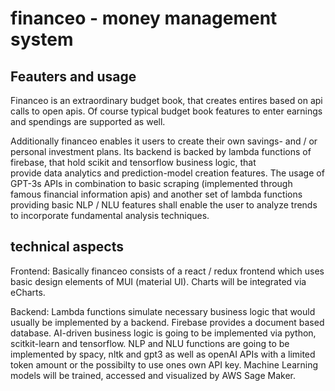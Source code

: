 # financeo - money management system

## Feauters and usage 
Financeo is an extraordinary budget book, that creates entires based on api calls to open apis.
Of course typical budget book features to enter earnings and spendings are supported as well. 

Additionally financeo enables it users to create their own savings- and / or personal investment plans. 
Its backend is backed by lambda functions of firebase, that hold scikit and tensorflow business logic, that  
provide data analytics and prediction-model creation features. The usage of GPT-3s APIs in combination to 
basic scraping (implemented through famous financial information apis) and another set of lambda functions 
providing basic NLP / NLU features shall enable the user to analyze trends to incorporate fundamental analysis techniques. 

## technical aspects

Frontend: 
Basically financeo consists of a react / redux frontend which uses basic design elements of MUI (material UI). 
Charts will be integrated via eCharts.

Backend:
Lambda functions simulate necessary business logic that would usually be implemented by a backend. 
Firebase provides a document based database. 
AI-driven business logic is going to be implemented via python, scitkit-learn and tensorflow. 
NLP and NLU functions are going to be implemented by spacy, nltk and gpt3 as well as openAI APIs with a limited token amount or the possibilty to use ones own API key. 
Machine Learning models will be trained, accessed and visualized by AWS Sage Maker. 





